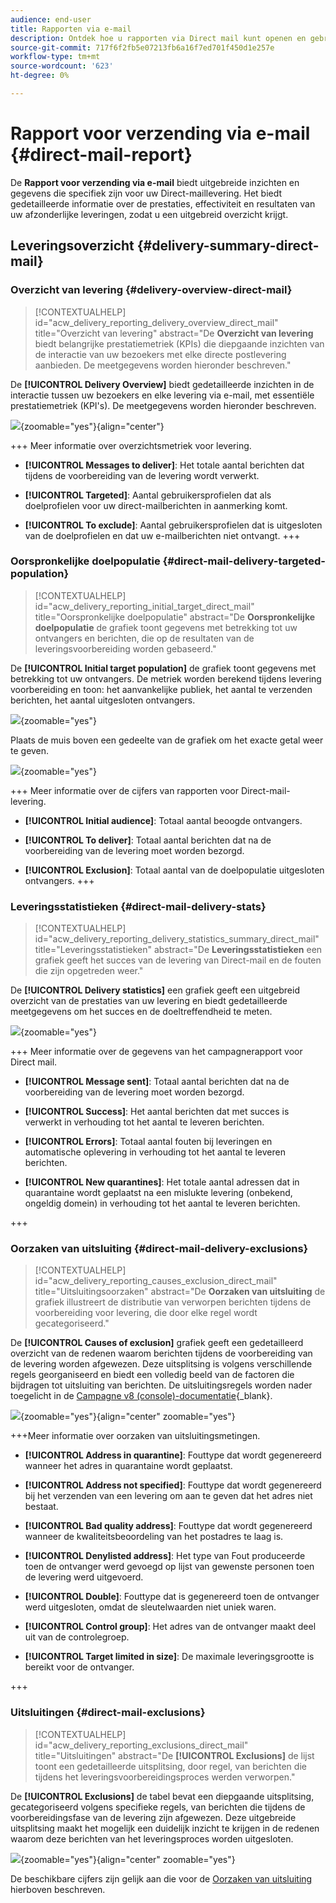 ```yaml
---
audience: end-user
title: Rapporten via e-mail
description: Ontdek hoe u rapporten via Direct mail kunt openen en gebruiken
source-git-commit: 717f6f2fb5e07213fb6a16f7ed701f450d1e257e
workflow-type: tm+mt
source-wordcount: '623'
ht-degree: 0%

---
```


# Rapport voor verzending via e-mail {#direct-mail-report}

De **Rapport voor verzending via e-mail** biedt uitgebreide inzichten en gegevens die specifiek zijn voor uw Direct-maillevering. Het biedt gedetailleerde informatie over de prestaties, effectiviteit en resultaten van uw afzonderlijke leveringen, zodat u een uitgebreid overzicht krijgt.

## Leveringsoverzicht {#delivery-summary-direct-mail}

### Overzicht van levering {#delivery-overview-direct-mail}

>[!CONTEXTUALHELP]
>id="acw_delivery_reporting_delivery_overview_direct_mail"
>title="Overzicht van levering"
>abstract="De **Overzicht van levering** biedt belangrijke prestatiemetriek (KPIs) die diepgaande inzichten van de interactie van uw bezoekers met elke directe postlevering aanbieden. De meetgegevens worden hieronder beschreven."

De **[!UICONTROL Delivery Overview]** biedt gedetailleerde inzichten in de interactie tussen uw bezoekers en elke levering via e-mail, met essentiële prestatiemetriek (KPI&#39;s).  De meetgegevens worden hieronder beschreven.

![](assets/direct-overview.png){zoomable=&quot;yes&quot;}{align="center"}

+++ Meer informatie over overzichtsmetriek voor levering.

* **[!UICONTROL Messages to deliver]**: Het totale aantal berichten dat tijdens de voorbereiding van de levering wordt verwerkt.

* **[!UICONTROL Targeted]**: Aantal gebruikersprofielen dat als doelprofielen voor uw direct-mailberichten in aanmerking komt.

* **[!UICONTROL To exclude]**: Aantal gebruikersprofielen dat is uitgesloten van de doelprofielen en dat uw e-mailberichten niet ontvangt.
+++

### Oorspronkelijke doelpopulatie {#direct-mail-delivery-targeted-population}

>[!CONTEXTUALHELP]
>id="acw_delivery_reporting_initial_target_direct_mail"
>title="Oorspronkelijke doelpopulatie"
>abstract="De **Oorspronkelijke doelpopulatie** de grafiek toont gegevens met betrekking tot uw ontvangers en berichten, die op de resultaten van de leveringsvoorbereiding worden gebaseerd."

De **[!UICONTROL Initial target population]** de grafiek toont gegevens met betrekking tot uw ontvangers. De metriek worden berekend tijdens levering voorbereiding en toon: het aanvankelijke publiek, het aantal te verzenden berichten, het aantal uitgesloten ontvangers.

![](assets/direct-mail-delivery-targeted-population.png){zoomable=&quot;yes&quot;}

Plaats de muis boven een gedeelte van de grafiek om het exacte getal weer te geven.

![](assets/direct-mail-delivery-targeted-population_2.png){zoomable=&quot;yes&quot;}

+++ Meer informatie over de cijfers van rapporten voor Direct-mail-levering.

* **[!UICONTROL Initial audience]**: Totaal aantal beoogde ontvangers.

* **[!UICONTROL To deliver]**: Totaal aantal berichten dat na de voorbereiding van de levering moet worden bezorgd.

* **[!UICONTROL Exclusion]**: Totaal aantal van de doelpopulatie uitgesloten ontvangers.
+++

### Leveringsstatistieken {#direct-mail-delivery-stats}

>[!CONTEXTUALHELP]
>id="acw_delivery_reporting_delivery_statistics_summary_direct_mail"
>title="Leveringsstatistieken"
>abstract="De **Leveringsstatistieken** een grafiek geeft het succes van de levering van Direct-mail en de fouten die zijn opgetreden weer."

De **[!UICONTROL Delivery statistics]** een grafiek geeft een uitgebreid overzicht van de prestaties van uw levering en biedt gedetailleerde meetgegevens om het succes en de doeltreffendheid te meten.

![](assets/direct-mail-delivery-stats.png){zoomable=&quot;yes&quot;}

+++ Meer informatie over de gegevens van het campagnerapport voor Direct mail.

* **[!UICONTROL Message sent]**: Totaal aantal berichten dat na de voorbereiding van de levering moet worden bezorgd.

* **[!UICONTROL Success]**: Het aantal berichten dat met succes is verwerkt in verhouding tot het aantal te leveren berichten.

* **[!UICONTROL Errors]**: Totaal aantal fouten bij leveringen en automatische oplevering in verhouding tot het aantal te leveren berichten.

* **[!UICONTROL New quarantines]**: Het totale aantal adressen dat in quarantaine wordt geplaatst na een mislukte levering (onbekend, ongeldig domein) in verhouding tot het aantal te leveren berichten.

+++

### Oorzaken van uitsluiting {#direct-mail-delivery-exclusions}

>[!CONTEXTUALHELP]
>id="acw_delivery_reporting_causes_exclusion_direct_mail"
>title="Uitsluitingsoorzaken"
>abstract="De **Oorzaken van uitsluiting** de grafiek illustreert de distributie van verworpen berichten tijdens de voorbereiding voor levering, die door elke regel wordt gecategoriseerd."

De **[!UICONTROL Causes of exclusion]** grafiek geeft een gedetailleerd overzicht van de redenen waarom berichten tijdens de voorbereiding van de levering worden afgewezen. Deze uitsplitsing is volgens verschillende regels georganiseerd en biedt een volledig beeld van de factoren die bijdragen tot uitsluiting van berichten. De uitsluitingsregels worden nader toegelicht in de [Campagne v8 (console)-documentatie](https://experienceleague.adobe.com/docs/campaign/campaign-v8/send/failures/delivery-failures.html#email-error-types){_blank}.

![](assets/direct-mail-delivery-exclusions.png){zoomable=&quot;yes&quot;}{align="center" zoomable="yes"}

+++Meer informatie over oorzaken van uitsluitingsmetingen.

* **[!UICONTROL Address in quarantine]**: Fouttype dat wordt gegenereerd wanneer het adres in quarantaine wordt geplaatst.

* **[!UICONTROL Address not specified]**: Fouttype dat wordt gegenereerd bij het verzenden van een levering om aan te geven dat het adres niet bestaat.

* **[!UICONTROL Bad quality address]**: Fouttype dat wordt gegenereerd wanneer de kwaliteitsbeoordeling van het postadres te laag is.

* **[!UICONTROL Denylisted address]**: Het type van Fout produceerde toen de ontvanger werd gevoegd op lijst van gewenste personen toen de levering werd uitgevoerd.

* **[!UICONTROL Double]**: Fouttype dat is gegenereerd toen de ontvanger werd uitgesloten, omdat de sleutelwaarden niet uniek waren.

* **[!UICONTROL Control group]**: Het adres van de ontvanger maakt deel uit van de controlegroep.

* **[!UICONTROL Target limited in size]**: De maximale leveringsgrootte is bereikt voor de ontvanger.

+++

### Uitsluitingen {#direct-mail-exclusions}

>[!CONTEXTUALHELP]
>id="acw_delivery_reporting_exclusions_direct_mail"
>title="Uitsluitingen"
>abstract="De **[!UICONTROL Exclusions]** de lijst toont een gedetailleerde uitsplitsing, door regel, van berichten die tijdens het leveringsvoorbereidingsproces werden verworpen."

De **[!UICONTROL Exclusions]** de tabel bevat een diepgaande uitsplitsing, gecategoriseerd volgens specifieke regels, van berichten die tijdens de voorbereidingsfase van de levering zijn afgewezen. Deze uitgebreide uitsplitsing maakt het mogelijk een duidelijk inzicht te krijgen in de redenen waarom deze berichten van het leveringsproces worden uitgesloten.

![](assets/direct-mail-exclusions.png){zoomable=&quot;yes&quot;}{align="center" zoomable="yes"}

De beschikbare cijfers zijn gelijk aan die voor de [Oorzaken van uitsluiting](#direct-mail-delivery-exclusions) hierboven beschreven.
